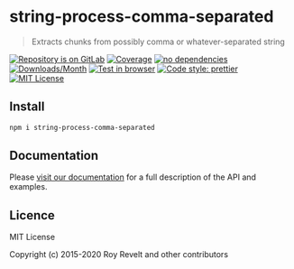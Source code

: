 # string-process-comma-separated

> Extracts chunks from possibly comma or whatever-separated string

[![Repository is on GitLab][gitlab-img]][gitlab-url]
[![Coverage][cov-img]][cov-url]
[![no dependencies][no-deps-img]][no-deps-url]
[![Downloads/Month][downloads-img]][downloads-url]
[![Test in browser][runkit-img]][runkit-url]
[![Code style: prettier][prettier-img]][prettier-url]
[![MIT License][license-img]][license-url]

## Install

```bash
npm i string-process-comma-separated
```

## Documentation

Please [visit our documentation](https://codsen.com/os/string-process-comma-separated/) for a full description of the API and examples.

## Licence

MIT License

Copyright (c) 2015-2020 Roy Revelt and other contributors

[gitlab-img]: https://img.shields.io/badge/repo-on%20GitLab-brightgreen.svg?style=flat-square
[gitlab-url]: https://gitlab.com/codsen/codsen/tree/master/packages/string-process-comma-separated
[cov-img]: https://img.shields.io/badge/coverage-94.44%25-brightgreen.svg?style=flat-square
[cov-url]: https://gitlab.com/codsen/codsen/tree/master/packages/string-process-comma-separated
[no-deps-img]: https://img.shields.io/badge/-no%20dependencies-brightgreen?style=flat-square
[no-deps-url]: https://www.npmjs.com/package/string-process-comma-separated?activeTab=dependencies
[downloads-img]: https://img.shields.io/npm/dm/string-process-comma-separated.svg?style=flat-square
[downloads-url]: https://npmcharts.com/compare/string-process-comma-separated
[runkit-img]: https://img.shields.io/badge/runkit-test_in_browser-a853ff.svg?style=flat-square
[runkit-url]: https://npm.runkit.com/string-process-comma-separated
[prettier-img]: https://img.shields.io/badge/code_style-prettier-ff69b4.svg?style=flat-square
[prettier-url]: https://prettier.io
[license-img]: https://img.shields.io/badge/licence-MIT-51c838.svg?style=flat-square
[license-url]: https://gitlab.com/codsen/codsen/blob/master/LICENSE
